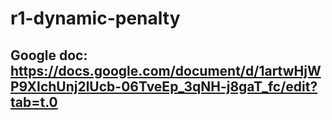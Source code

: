 # r1-dynamic-penalty
## Google doc: https://docs.google.com/document/d/1artwHjWP9XIchUnj2lUcb-06TveEp_3qNH-j8gaT_fc/edit?tab=t.0

